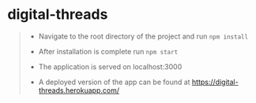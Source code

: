 # digital-threads

> - Navigate to the root directory of the project and run `npm install`
>
> - After installation is complete run `npm start`
>
> - The application is served on localhost:3000
>
> - A deployed version of the app can be found at <https://digital-threads.herokuapp.com/>

